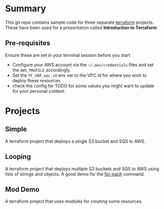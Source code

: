 # Summary
This git repo contains sample code for three separate [terraform](https://www.terraform.io/) projects.
These have been used for a presentation called **Introduction to Terraform**.

## Pre-requisites 
Ensure these are set in your terminal session before you start 
* Configure your AWS account via the `~/.aws/credentials` files and set the `AWS_PROFILE` accordingly.
* Set the `TF_VAR_vpc_id` env var to the VPC Id for where you wish to deploy these resources
* check the config for TODO for some values you might want to update for your personal context.

# Projects 
## Simple
A terraform project that deploys a single S3 bucket and SQS to AWS.
## Looping
A terraform project that deploys multiple S3 buckets and SQS to AWS using lists of strings and objects.
A good demo for the [for-each](https://www.terraform.io/docs/configuration/resources.html#for_each-multiple-resource-instances-defined-by-a-map-or-set-of-strings) command.
## Mod Demo
A terraform project that uses modules for creating some resources.

